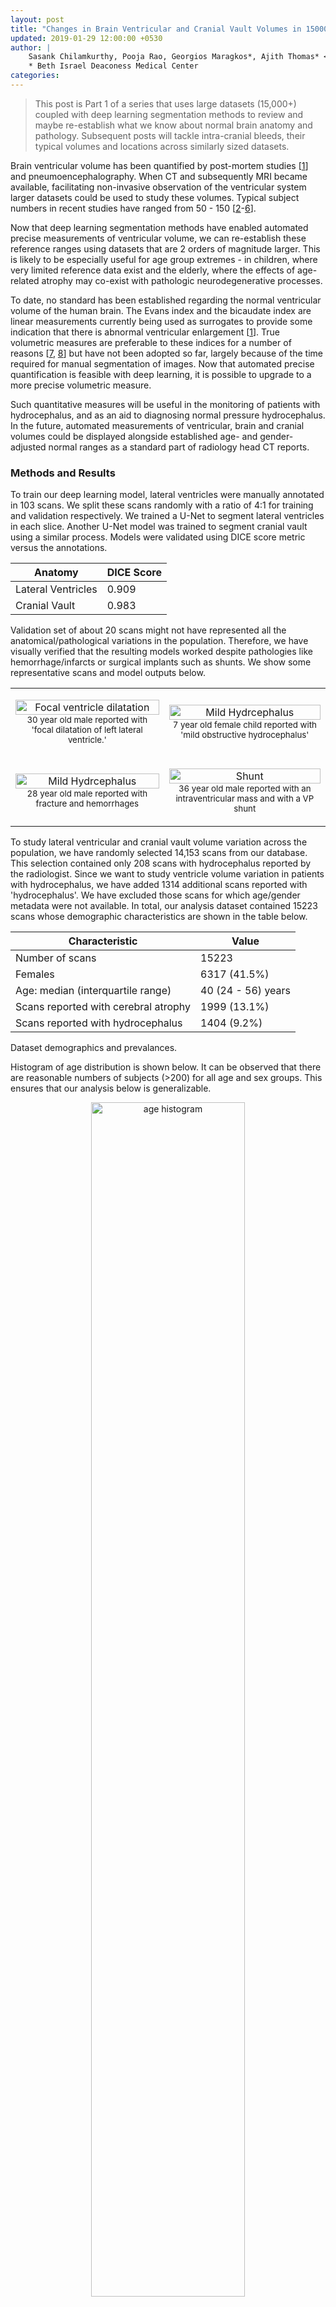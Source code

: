 ```yaml
---
layout: post
title: "Changes in Brain Ventricular and Cranial Vault Volumes in 15000 subjects with Aging and Hydrocephalus - A Descriptive Study"
updated: 2019-01-29 12:00:00 +0530
author: |
    Sasank Chilamkurthy, Pooja Rao, Georgios Maragkos*, Ajith Thomas* <br />
    * Beth Israel Deaconess Medical Center
categories:
---
```


> This post is Part 1 of a series that uses large datasets (15,000+) coupled with deep learning segmentation methods to review and maybe re-establish what we know about normal brain anatomy and pathology. Subsequent posts will tackle intra-cranial bleeds, their typical volumes and locations across similarly sized datasets.

Brain ventricular volume has been quantified by post-mortem studies [[1](#1)] and pneumoencephalography. When CT and subsequently MRI became available, facilitating non-invasive observation of the ventricular system larger datasets could be used to study these volumes. Typical subject numbers in recent studies have ranged from 50 - 150 [[2](#2)-[6](#6)].

Now that deep learning segmentation methods have enabled automated precise measurements of ventricular volume, we can re-establish these reference ranges using datasets that are 2 orders of magnitude larger. This is likely to be especially useful for age group extremes - in children, where very limited reference data exist and the elderly, where the effects of age-related atrophy may co-exist with pathologic neurodegenerative processes.

To date, no standard has been established regarding the normal ventricular volume of the human brain. The Evans index and the bicaudate index are linear measurements currently being used as surrogates to provide some indication that there is abnormal ventricular enlargement [[1](#1)]. True volumetric measures are preferable to these indices for a number of reasons [[7](#7), [8](#8)] but have not been adopted so far, largely because of the time required for manual segmentation of images. Now that automated precise quantification is feasible with deep learning, it is possible to upgrade to a more precise volumetric measure.

Such quantitative measures will be useful in the monitoring of patients with hydrocephalus, and as an aid to diagnosing normal pressure hydrocephalus. In the future, automated measurements of ventricular, brain and cranial volumes could be displayed alongside established age- and gender-adjusted normal ranges as a standard part of radiology head CT reports.

### Methods and Results

To train our deep learning model, lateral ventricles were manually annotated in 103 scans. We split these scans randomly with a ratio of 4:1 for training and validation respectively. We trained a U-Net to segment lateral ventricles in each slice. Another U-Net model was trained to segment cranial vault using a similar process. Models were validated using DICE score metric versus the annotations.

<table style="width:100%">
<thead>
<th>Anatomy</th>
<th>DICE Score</th>
</thead>
<tr>
    <td>Lateral Ventricles</td>
    <td>0.909</td>
</tr>
<tr>
    <td>Cranial Vault</td>
    <td>0.983</td>
</tr>

</table>


Validation set of about 20 scans might not have represented all the anatomical/pathological variations in the population. Therefore, we have visually verified that the resulting models worked despite pathologies like hemorrhage/infarcts or surgical implants such as shunts. We show some representative scans and model outputs below.


<table style="width:100%">
<tr>
    <td>
        <p align="center">
            <img width='100%' src="/assets/images/ventricle_volume/focal_dilation.png" alt="Focal ventricle dilatation">
            <br>
            <small>30 year old male reported with 'focal dilatation of left lateral ventricle.'</small>
        </p>
    </td>
    <td>
        <p align="center">
            <img width='100%' src="/assets/images/ventricle_volume/mild_hydrocephalus.png" alt="Mild Hydrcephalus">
            <br>
            <small>7 year old female child reported with 'mild obstructive hydrocephalus'</small>
        </p>
    </td>
</tr>

<tr>
    <td>
        <p align="center">
            <img width='100%' src="/assets/images/ventricle_volume/hemorrhage.png" alt="Mild Hydrcephalus">
            <br>
            <small>28 year old male reported with fracture and hemorrhages</small>
        </p>
    </td>
    <td>
        <p align="center">
            <img width='100%' src="/assets/images/ventricle_volume/shunt.png" alt="Shunt">
            <br>
            <small>36 year old male reported with an intraventricular mass and with a VP shunt</small>
        </p>
    </td>
</tr>
</table>

To study lateral ventricular and cranial vault volume variation across the population, we have randomly selected 14,153 scans from our database. This selection contained only 208 scans with hydrocephalus reported by the radiologist. Since we want to study ventricle volume variation in patients with hydrocephalus, we have added 1314 additional scans reported with 'hydrocephalus'. We have excluded those scans for which age/gender metadata were not available.
In total, our analysis dataset contained 15223 scans whose demographic characteristics are shown in the table below.

<table class="table">
    <thead>
        <th>Characteristic</th>
        <th>Value</th>
    </thead>
    <tr>
        <td>Number of scans</td>
        <td>15223</td>
    </tr>
    <tr>
        <td>Females</td>
        <td>6317 (41.5%)</td>
    </tr>
    <tr>
        <td>Age: median (interquartile range) </td>
        <td>40 (24 - 56) years</td>
    </tr>
    <tr>
        <td>Scans reported with cerebral atrophy</td>
        <td>1999 (13.1%)</td>
    </tr>
    <tr>
        <td>Scans reported with hydrocephalus</td>
        <td>1404 (9.2%)</td>
    </tr>
</table>

<p class="caption">Dataset demographics and prevalances.</p>

Histogram of age distribution is shown below. It can be observed that there are reasonable numbers of subjects (>200) for all age and sex groups. This ensures that our analysis below is generalizable.

<center>
<img width='70%' src="/assets/images/ventricle_volume/age_hist.svg" alt="age histogram">
</center>

We have run the above trained deep learning models and measured lateral ventricular and cranial vault volumes for each of the above 15223 scans. Below is the scatter plot of all the analyzed scans.

<img width='100%' src="/assets/images/ventricle_volume/scatter.png" alt="Scatter plot">

In this scatter plot, x-axis is lateral ventricular volume while y-axis is cranial vault volume.  Patients with atrophy were circled with marked orange and while scans with hydrocephalus were marked with green. Patients with atrophy were on the right to the majority of the individuals, indicating larger ventricles in these subjects. Patients with hydrocephalus move to the extreme right with ventricular volumes even higher than those with atrophy.

To make this relation clearer, we have plotted distribution of ventricular volume for patients without hydrocephalus or atrophy and patients with one of these.

<img width='100%' src="/assets/images/ventricle_volume/distribution.svg" alt="ventricular volume distribution">
<br>

Interestingly, hydrocephalus distribution has a very long tail while distribution of patients with neither hydrocephalus nor atrophy has a narrower peak.

Next, let us observe cranial vault volume variation with age and sex. Bands around solid lines indicate interquartile range of cranial vault volume of the particular group.

<img width='100%' src="/assets/images/ventricle_volume/bm_volume_vs_age.svg" alt="cranial vault volume variation">

An obvious feature of this plot is that the cranial vault increases in size until age of 10-20 after which it plateaus. The cranial vault of males is approximately 13% larger than that of females. Another interesting point is that the cranial vault in males will grow until the age group of 15-20 while in the female group it stabilizes at ages of 10-15.


Now, let's plot variation of lateral ventricles with age and sex. As before, bands indicate interquartile range for a particular age group.

<img width='100%' src="/assets/images/ventricle_volume/lv_volume_vs_age.svg" alt="lateral ventricular volume variation">

This plot shows that ventricles grow in size as one ages. This may be explained by the fact that brain naturally atrophies with age, leading to a relative enlargement of the ventricles. This information can be used as normal range of ventricle volume for a particular age in a defined gender. Ventricle volume outside this normal range can be indicative of hydrocephalus or a neurodegenerative disease.

While the above plot showed variation of lateral ventricle volumes across age and sex, it might be easier to visualize relative proportion of lateral ventricles compared to cranial vault volume. This also has a normalizing effect across sexes; difference in ventricular volumes between sexes might be due to difference in cranial vault sizes.

<img width='100%' src="/assets/images/ventricle_volume/relative_lvv_volume_vs_age.svg" alt="relative lateral ventricular volume variation">

This plot looks similar to the plot before, with the ratio of the ventricular volume to the cranial vault increasing with age. Until the age of 30-35, males and females have relatively similar ventricular volumes. After that age, however, males tend to larger relative ventricular size compared to females. This is in line with prior research which found that males are more susceptible to atrophy than females[[10](#10)].


We can incorporate all this analysis into our automated report. For example, following is the CT scan of an 80 year old patient with a hemorrhage and our automated report.

<center>
<div style="align: center" id='example'>
</div>
</center>
<p class="caption">CT scan of a 75 Y/M patient. <br>Use scroll bar on the right to scroll through slices.</p>

<pre>
qER Analysis Report
===================

Patient ID: KSA18458
Patient Age: 75Y
Patient Sex: M

Preliminary Findings by Automated Analysis:

- Infarct of 0.86 ml in left occipital region.
- <b>Dilated lateral ventricles.
  This might indicate neurodegenerative disease/hydrocephalus.
  Lateral ventricular volume = 88 ml.
  Interquartile range for male >=75Y patients is 28 - 54 ml.</b>

This is a report of preliminary findings by automated analysis.
Other significant abnormalities may be present.
Please refer to final report.
</pre>

<p class="caption">Our auto generated report. Added text is indicated in bold.</p>

### Discussion

The question of how to establish the ground truth for these measurements still remains to be answered. For this study, we use DICE scores versus manually outlined ventricles as an indicator of segmentation accuracy. Ventricle volumes annotated slice-wise by experts are an insufficient gold-standard not only because of scale, but also because of the lack of precision. The most likely places where these algorithms are likely to fail (and therefore need more testing) are anatomical variants and pathology that might alter the structure of the ventricles. We have tested some common co-occurring pathologies (bleeds), but it would be interesting to see how well the method performs on scans with congenital anomalies and other conditions such as subarachnoid cysts (which caused an earlier machine-learning-based algorithm to fail [[9](#9)]).


- Recording ventricular volume on reports is a good idea for future reference and monitor ventricular size in individuals with varying pathologies such as traumatic brain injury.
- It provides an objective measure to follow ventricular volumes in patients who have had shunts and can help in identifying shunt failure.
- Establishing the accuracy of these automated segmentation methods algorithms also paves the way for more nuanced neuroradiology research on a scale that was not previously possible.
- One can use the data in relation to the cerebral volume and age to define hydrocephalus, atrophy and normal pressure hydrocephalus.



### References
1. <a name="1"></a>EVANS, WILLIAM A. "[An encephalographic ratio for estimating ventricular enlargement and cerebral atrophy](https://jamanetwork.com/journals/archneurpsyc/article-abstract/649255)." Archives of Neurology & Psychiatry 47.6 (1942): 931-937.
2. <a name="2"></a>Matsumae, Mitsunori, et al. "[Age-related changes in intracranial compartment volumes in normal adults assessed by magnetic resonance imaging.](https://s3.amazonaws.com/academia.edu.documents/39907465/Age-related_changes_in_intracranial_comp20151111-24390-w6hyxp.pdf?AWSAccessKeyId=AKIAIWOWYYGZ2Y53UL3A&Expires=1547126908&Signature=LFp5zuldCmlyiy3QhkA%2Ba0U1q1c%3D&response-content-disposition=inline%3B%20filename%3DAge-related_changes_in_intracranial_comp.pdf)" Journal of neurosurgery 84.6 (1996): 982-991.
3. <a name="3"></a>Scahill, Rachael I., et al. "[A longitudinal study of brain volume changes in normal aging using serial registered magnetic resonance imaging.](https://jamanetwork.com/journals/jamaneurology/fullarticle/784396)" Archives of neurology 60.7 (2003): 989-994.
4. <a name="4"></a>Hanson, J., B. Levander, and B. Liliequist. "[Size of the intracerebral ventricles as measured with computer tomography, encephalography and echoventriculography.](https://www.ncbi.nlm.nih.gov/pubmed/782172)" Acta Radiologica. Diagnosis 16.346_suppl (1975): 98-106.
5. <a name="5"></a>Gyldensted, C. "[Measurements of the normal ventricular system and hemispheric sulci of 100 adults with computed tomography.](https://www.ncbi.nlm.nih.gov/pubmed/304535)" Neuroradiology 14.4 (1977): 183-192.
6. <a name="6"></a>Haug, G. "[Age and sex dependence of the size of normal ventricles on computed tomography.](https://www.ncbi.nlm.nih.gov/pubmed/304536)" Neuroradiology 14.4 (1977): 201-204.
7. <a name="7"></a>Toma, Ahmed K., et al. "[Evans' index revisited: the need for an alternative in normal pressure hydrocephalus.](https://academic.oup.com/neurosurgery/article-abstract/68/4/939/2599368)" Neurosurgery 68.4 (2011): 939-944.
8. <a name="8"></a>Ambarki, Khalid, et al. "[Brain ventricular size in healthy elderly: comparison between Evans index and volume measurement.](https://academic.oup.com/neurosurgery/article-abstract/67/1/94/2556570)" Neurosurgery 67.1 (2010): 94-99.
9. <a name="9"></a>Yepes-Calderon, Fernando, Marvin D. Nelson, and J. Gordon McComb. "[Automatically measuring brain ventricular volume within PACS using artificial intelligence.](https://journals.plos.org/plosone/article?id=10.1371/journal.pone.0193152)" PloS one 13.3 (2018): e0193152.
10. <a name="10"></a>Gur, Ruben C., et al. "[Gender differences in age effect on brain atrophy measured by magnetic resonance imaging.](http://www.pnas.org/content/pnas/88/7/2845.full.pdf)" Proceedings of the National Academy of Sciences 88.7 (1991): 2845-2849.

<script src="https://ajax.googleapis.com/ajax/libs/jquery/3.3.1/jquery.min.js"></script>
<script src="https://cdnjs.cloudflare.com/ajax/libs/Chart.js/2.7.2/Chart.bundle.min.js"></script>
<script type="text/javascript" src="/assets/js/ImageStack.js"></script>
<script type="text/javascript">
    var imageList = getImageList('/assets/images/ventricle_volume/example/', 27);
    var stack = new ImageStack({
    images: imageList,
    height: '20rem',
    width: '20rem'
    });
    $('#example').append(stack);

</script>

<style type="text/css">
    /*Scroll Stuff*/
    .custom-scroll{
      float: none;
      margin: 0 auto;
    }

    .custom-scroll::-webkit-scrollbar-track
    {
      -webkit-box-shadow: inset 0 0 6px rgba(0,0,0,0.3);
      border-radius: 5px;
      background-color: #F5F5F5;
    }

    .custom-scroll::-webkit-scrollbar
    {
      width: 12px;
      background-color: #F5F5F5;
    }

    .custom-scroll::-webkit-scrollbar-thumb
    {
      border-radius: 5px;
      -webkit-box-shadow: inset 0 0 6px rgba(0,0,0,.3);
      background-color: #464646;
    }

    td{
        word-wrap: break-word;
        hyphens: auto;
    }
</style>

